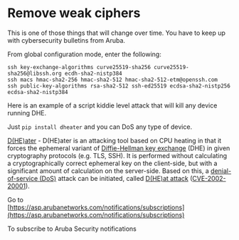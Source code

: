# Remove weak ciphers

This is one of those things that will change over time. You have to keep up with cybersecurity bulletins from Aruba.

From global configuration mode, enter the following:

```
ssh key-exchange-algorithms curve25519-sha256 curve25519-sha256@libssh.org ecdh-sha2-nistp384
ssh macs hmac-sha2-256 hmac-sha2-512 hmac-sha2-512-etm@openssh.com
ssh public-key-algorithms rsa-sha2-512 ssh-ed25519 ecdsa-sha2-nistp256 ecdsa-sha2-nistp384
```

Here is an example of a script kiddie level attack that will kill any device running DHE.  

Just `pip install dheater` and you can DoS any type of device.  

[D(HE)ater](https://github.com/Balasys/dheater) - D(HE)ater is an attacking tool based on CPU heating in that it forces the ephemeral variant of [Diffie-Hellman key exchange](https://en.wikipedia.org/wiki/Diffie–Hellman_key_exchange) (DHE) in given cryptography protocols (e.g. TLS, SSH). It is performed without calculating a cryptographically correct ephemeral key on the client-side, but with a significant amount of calculation on the server-side. Based on this, a [denial-of-service (DoS)](https://en.wikipedia.org/wiki/Denial-of-service_attack) attack can be initiated, called [D(HE)at attack](https://dheatattack.com/) ([CVE-2002-20001](https://cve.mitre.org/cgi-bin/cvename.cgi?name=CVE-2002-20001)).  

Go to  
[https://asp.arubanetworks.com/notifications/subscriptions](https://asp.arubanetworks.com/notifications/subscriptions)  

To subscribe to Aruba Security notifications
